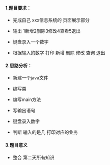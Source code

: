 #### 1.题目要求：

- 完成自己 xxx信息系统的 页面展示部分

- 输出  1新增2删除3修改4查看5退出  

- 键盘录入一个数字 

- 根据输入的数字  打印 新增  删除  修改  查询 退出

  




#### 2.思路分析：

- 新建一个java文件

- 编写类

- 编写main方法

- 写输出语句

- 键盘录入数字 

- 判断 输入的是几  打印对应的业务

  



#### 3.题目意义

- 整合 第二天所有知识

  